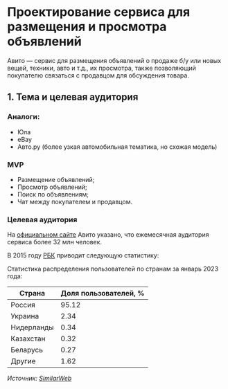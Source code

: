 # Проектирование сервиса для размещения и просмотра объявлений
Авито — сервис для размещения объявлений о продаже б/у или новых вещей, техники, авто и т.д., их просмотра, также позволяющий покупателю связаться с продавцом для обсуждения товара.

## 1. Тема и целевая аудитория
### Аналоги:
- Юла
- eBay 
- Авто.ру (более узкая автомобильная тематика, но схожая модель)

### MVP
- Размещение объявлений;
- Просмотр объявлений;
- Поиск по объявлениям;
- Чат между покупателем и продавцом.

### Целевая аудитория
На [официальном сайте](https://www.avito.ru/company) Авито указано, что ежемесячная аудитория сервиса более 32 млн человек.

В 2015 году [РБК](https://www.rbc.ru/business/14/12/2015/5669bbdc9a79472e718fd6df) приводит следующую статистику:

Статистика распределения пользователей по странам за январь 2023 года:

| Страна      | Доля пользователей, %  |
| ---	        | ---         	         |
| Россия      | 95.12 	               |
| Украина     | 2.34	                 |
|	Нидерланды  | 0.34	                 |
| Казахстан   | 0.32	                 |
| Беларусь    | 0.27                   |
| Другие      | 1.62 	                 |

*Источник: [SimilarWeb](https://www.similarweb.com/ru/website/avito.ru/#traffic)*
